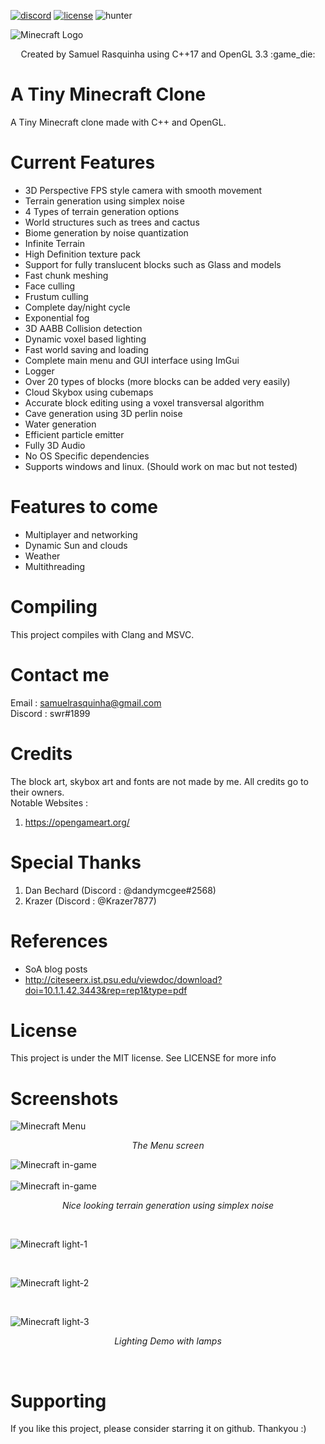 [![discord](https://img.shields.io/discord/746366936937660527.svg?logo=discord "Discord")](https://discord.gg/ApTJcVN)
[![license](https://img.shields.io/github/license/mashape/apistatus.svg?style=flat-square "License")](https://github.com/swr06/Minecraft/blob/master/LICENSE)
![hunter](https://img.shields.io/badge/hunter-ATMC-blue.svg)

![Minecraft Logo](https://github.com/swr06/Minecraft/blob/master/Screenshots/logo.png)
<p align=center>
Created by Samuel Rasquinha using C++17 and OpenGL 3.3 :game_die:
</p>

# A Tiny Minecraft Clone
A Tiny Minecraft clone made with C++ and OpenGL. 

# Current Features
- 3D Perspective FPS style camera with smooth movement
- Terrain generation using simplex noise
- 4 Types of terrain generation options
- World structures such as trees and cactus
- Biome generation by noise quantization 
- Infinite Terrain
- High Definition texture pack
- Support for fully translucent blocks such as Glass and models
- Fast chunk meshing 
- Face culling
- Frustum culling
- Complete day/night cycle
- Exponential fog
- 3D AABB Collision detection
- Dynamic voxel based lighting
- Fast world saving and loading
- Complete main menu and GUI interface using ImGui
- Logger
- Over 20 types of blocks (more blocks can be added very easily)
- Cloud Skybox using cubemaps
- Accurate block editing using a voxel transversal algorithm
- Cave generation using 3D perlin noise
- Water generation 
- Efficient particle emitter
- Fully 3D Audio
- No OS Specific dependencies
- Supports windows and linux. (Should work on mac but not tested)

# Features to come 
- Multiplayer and networking
- Dynamic Sun and clouds
- Weather
- Multithreading

# Compiling 
This project compiles with Clang and MSVC. 

# Contact me </br> 
Email : samuelrasquinha@gmail.com </br>
Discord : swr#1899 </br>

# Credits
The block art, skybox art and fonts are not made by me. All credits go to their owners. </br>
Notable Websites : </br>
1) https://opengameart.org/ </br>

# Special Thanks
1) Dan Bechard (Discord : @dandymcgee#2568)
2) Krazer (Discord : @Krazer7877)

# References 
- SoA blog posts
- http://citeseerx.ist.psu.edu/viewdoc/download?doi=10.1.1.42.3443&rep=rep1&type=pdf

# License
This project is under the MIT license. See LICENSE for more info

# Screenshots

![Minecraft Menu](https://github.com/swr06/Minecraft/blob/master/Screenshots/menu.png)
<p align="center">
  <i>The Menu screen</i>
</p>

![Minecraft in-game](https://github.com/swr06/Minecraft/blob/master/Screenshots/gen-1.png)
</br>
</br>
![Minecraft in-game](https://github.com/swr06/Minecraft/blob/master/Screenshots/gen-2.png)
<p align="center">
  <i>Nice looking terrain generation using simplex noise</i>
</p>
</br>

![Minecraft light-1](https://github.com/swr06/Minecraft/blob/master/Screenshots/light-1.jpg)

</br>

![Minecraft light-2](https://github.com/swr06/Minecraft/blob/master/Screenshots/light-2.png)

</br>

![Minecraft light-3](https://github.com/swr06/Minecraft/blob/master/Screenshots/light-3.jpg)
<p align="center">
  <i>Lighting Demo with lamps</i>
</p>
</br>

# Supporting 
If you like this project, please consider starring it on github. Thankyou :)
